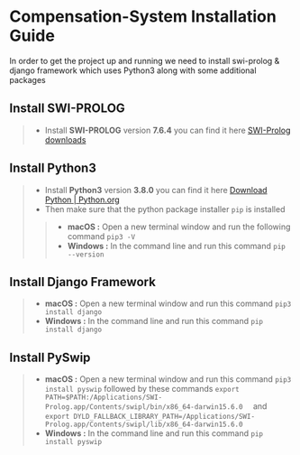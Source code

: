 # Compensation-System Installation Guide

In order to get the project up and running we need to install swi-prolog & django framework which uses Python3 along with some additional packages

## Install SWI-PROLOG
> - Install **SWI-PROLOG** version **7.6.4** you can find it here [SWI-Prolog downloads](https://www.swi-prolog.org/download/stable?show=all)


## Install Python3
> - Install **Python3** version **3.8.0** you can find it here [Download Python \| Python.org](https://www.python.org/downloads/)
> - Then make sure that the python package installer ``pip`` is installed 
  > > - **macOS :** Open a new terminal window       and run the following command ``pip3 -V`` 
  > > - **Windows :** In the command line and run this command ``pip --version``

## Install Django Framework
> - **macOS :** Open a new terminal window and run this command ``pip3 install django``
> - **Windows :** In the command line and run this command ``pip install django``

## Install PySwip
> - **macOS :** Open a new terminal window and run this command ``pip3 install pyswip`` followed by these commands ``export PATH=$PATH:/Applications/SWI-Prolog.app/Contents/swipl/bin/x86_64-darwin15.6.0 
`` and ``export DYLD_FALLBACK_LIBRARY_PATH=/Applications/SWI-Prolog.app/Contents/swipl/lib/x86_64-darwin15.6.0``
> - **Windows :** In the command line and run this command ``pip install pyswip``
